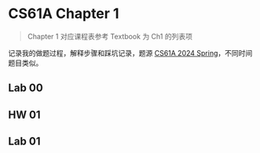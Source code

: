 # CS61A Chapter 1

> Chapter 1 对应课程表参考 Textbook 为 Ch1 的列表项

记录我的做题过程，解释步骤和踩坑记录，题源 [CS61A 2024 Spring](https://cs61a.org/)，不同时间题目类似。

## Lab 00

## HW 01

## Lab 01
